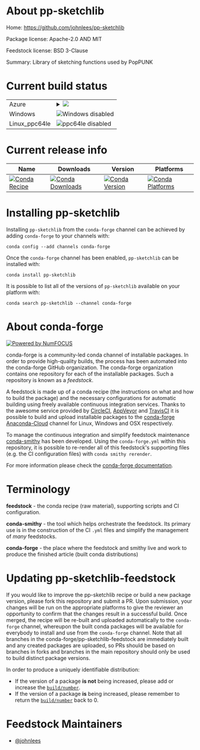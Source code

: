 About pp-sketchlib
==================

Home: https://github.com/johnlees/pp-sketchlib

Package license: Apache-2.0 AND MIT

Feedstock license: BSD 3-Clause

Summary: Library of sketching functions used by PopPUNK



Current build status
====================


<table>
    
  <tr>
    <td>Azure</td>
    <td>
      <details>
        <summary>
          <a href="https://dev.azure.com/conda-forge/feedstock-builds/_build/latest?definitionId=9513&branchName=master">
            <img src="https://dev.azure.com/conda-forge/feedstock-builds/_apis/build/status/pp-sketchlib-feedstock?branchName=master">
          </a>
        </summary>
        <table>
          <thead><tr><th>Variant</th><th>Status</th></tr></thead>
          <tbody><tr>
              <td>linux_cuda_compiler_version10.0python3.6.____cpython</td>
              <td>
                <a href="https://dev.azure.com/conda-forge/feedstock-builds/_build/latest?definitionId=9513&branchName=master">
                  <img src="https://dev.azure.com/conda-forge/feedstock-builds/_apis/build/status/pp-sketchlib-feedstock?branchName=master&jobName=linux&configuration=linux_cuda_compiler_version10.0python3.6.____cpython" alt="variant">
                </a>
              </td>
            </tr><tr>
              <td>linux_cuda_compiler_version10.0python3.7.____cpython</td>
              <td>
                <a href="https://dev.azure.com/conda-forge/feedstock-builds/_build/latest?definitionId=9513&branchName=master">
                  <img src="https://dev.azure.com/conda-forge/feedstock-builds/_apis/build/status/pp-sketchlib-feedstock?branchName=master&jobName=linux&configuration=linux_cuda_compiler_version10.0python3.7.____cpython" alt="variant">
                </a>
              </td>
            </tr><tr>
              <td>linux_cuda_compiler_version10.0python3.8.____cpython</td>
              <td>
                <a href="https://dev.azure.com/conda-forge/feedstock-builds/_build/latest?definitionId=9513&branchName=master">
                  <img src="https://dev.azure.com/conda-forge/feedstock-builds/_apis/build/status/pp-sketchlib-feedstock?branchName=master&jobName=linux&configuration=linux_cuda_compiler_version10.0python3.8.____cpython" alt="variant">
                </a>
              </td>
            </tr><tr>
              <td>linux_cuda_compiler_version10.1python3.6.____cpython</td>
              <td>
                <a href="https://dev.azure.com/conda-forge/feedstock-builds/_build/latest?definitionId=9513&branchName=master">
                  <img src="https://dev.azure.com/conda-forge/feedstock-builds/_apis/build/status/pp-sketchlib-feedstock?branchName=master&jobName=linux&configuration=linux_cuda_compiler_version10.1python3.6.____cpython" alt="variant">
                </a>
              </td>
            </tr><tr>
              <td>linux_cuda_compiler_version10.1python3.7.____cpython</td>
              <td>
                <a href="https://dev.azure.com/conda-forge/feedstock-builds/_build/latest?definitionId=9513&branchName=master">
                  <img src="https://dev.azure.com/conda-forge/feedstock-builds/_apis/build/status/pp-sketchlib-feedstock?branchName=master&jobName=linux&configuration=linux_cuda_compiler_version10.1python3.7.____cpython" alt="variant">
                </a>
              </td>
            </tr><tr>
              <td>linux_cuda_compiler_version10.1python3.8.____cpython</td>
              <td>
                <a href="https://dev.azure.com/conda-forge/feedstock-builds/_build/latest?definitionId=9513&branchName=master">
                  <img src="https://dev.azure.com/conda-forge/feedstock-builds/_apis/build/status/pp-sketchlib-feedstock?branchName=master&jobName=linux&configuration=linux_cuda_compiler_version10.1python3.8.____cpython" alt="variant">
                </a>
              </td>
            </tr><tr>
              <td>linux_cuda_compiler_version10.2python3.6.____cpython</td>
              <td>
                <a href="https://dev.azure.com/conda-forge/feedstock-builds/_build/latest?definitionId=9513&branchName=master">
                  <img src="https://dev.azure.com/conda-forge/feedstock-builds/_apis/build/status/pp-sketchlib-feedstock?branchName=master&jobName=linux&configuration=linux_cuda_compiler_version10.2python3.6.____cpython" alt="variant">
                </a>
              </td>
            </tr><tr>
              <td>linux_cuda_compiler_version10.2python3.7.____cpython</td>
              <td>
                <a href="https://dev.azure.com/conda-forge/feedstock-builds/_build/latest?definitionId=9513&branchName=master">
                  <img src="https://dev.azure.com/conda-forge/feedstock-builds/_apis/build/status/pp-sketchlib-feedstock?branchName=master&jobName=linux&configuration=linux_cuda_compiler_version10.2python3.7.____cpython" alt="variant">
                </a>
              </td>
            </tr><tr>
              <td>linux_cuda_compiler_version10.2python3.8.____cpython</td>
              <td>
                <a href="https://dev.azure.com/conda-forge/feedstock-builds/_build/latest?definitionId=9513&branchName=master">
                  <img src="https://dev.azure.com/conda-forge/feedstock-builds/_apis/build/status/pp-sketchlib-feedstock?branchName=master&jobName=linux&configuration=linux_cuda_compiler_version10.2python3.8.____cpython" alt="variant">
                </a>
              </td>
            </tr><tr>
              <td>linux_cuda_compiler_version9.2python3.6.____cpython</td>
              <td>
                <a href="https://dev.azure.com/conda-forge/feedstock-builds/_build/latest?definitionId=9513&branchName=master">
                  <img src="https://dev.azure.com/conda-forge/feedstock-builds/_apis/build/status/pp-sketchlib-feedstock?branchName=master&jobName=linux&configuration=linux_cuda_compiler_version9.2python3.6.____cpython" alt="variant">
                </a>
              </td>
            </tr><tr>
              <td>linux_cuda_compiler_version9.2python3.7.____cpython</td>
              <td>
                <a href="https://dev.azure.com/conda-forge/feedstock-builds/_build/latest?definitionId=9513&branchName=master">
                  <img src="https://dev.azure.com/conda-forge/feedstock-builds/_apis/build/status/pp-sketchlib-feedstock?branchName=master&jobName=linux&configuration=linux_cuda_compiler_version9.2python3.7.____cpython" alt="variant">
                </a>
              </td>
            </tr><tr>
              <td>linux_cuda_compiler_version9.2python3.8.____cpython</td>
              <td>
                <a href="https://dev.azure.com/conda-forge/feedstock-builds/_build/latest?definitionId=9513&branchName=master">
                  <img src="https://dev.azure.com/conda-forge/feedstock-builds/_apis/build/status/pp-sketchlib-feedstock?branchName=master&jobName=linux&configuration=linux_cuda_compiler_version9.2python3.8.____cpython" alt="variant">
                </a>
              </td>
            </tr><tr>
              <td>linux_cuda_compiler_versionNonepython3.6.____cpython</td>
              <td>
                <a href="https://dev.azure.com/conda-forge/feedstock-builds/_build/latest?definitionId=9513&branchName=master">
                  <img src="https://dev.azure.com/conda-forge/feedstock-builds/_apis/build/status/pp-sketchlib-feedstock?branchName=master&jobName=linux&configuration=linux_cuda_compiler_versionNonepython3.6.____cpython" alt="variant">
                </a>
              </td>
            </tr><tr>
              <td>linux_cuda_compiler_versionNonepython3.7.____cpython</td>
              <td>
                <a href="https://dev.azure.com/conda-forge/feedstock-builds/_build/latest?definitionId=9513&branchName=master">
                  <img src="https://dev.azure.com/conda-forge/feedstock-builds/_apis/build/status/pp-sketchlib-feedstock?branchName=master&jobName=linux&configuration=linux_cuda_compiler_versionNonepython3.7.____cpython" alt="variant">
                </a>
              </td>
            </tr><tr>
              <td>linux_cuda_compiler_versionNonepython3.8.____cpython</td>
              <td>
                <a href="https://dev.azure.com/conda-forge/feedstock-builds/_build/latest?definitionId=9513&branchName=master">
                  <img src="https://dev.azure.com/conda-forge/feedstock-builds/_apis/build/status/pp-sketchlib-feedstock?branchName=master&jobName=linux&configuration=linux_cuda_compiler_versionNonepython3.8.____cpython" alt="variant">
                </a>
              </td>
            </tr><tr>
              <td>osx_python3.6.____cpython</td>
              <td>
                <a href="https://dev.azure.com/conda-forge/feedstock-builds/_build/latest?definitionId=9513&branchName=master">
                  <img src="https://dev.azure.com/conda-forge/feedstock-builds/_apis/build/status/pp-sketchlib-feedstock?branchName=master&jobName=osx&configuration=osx_python3.6.____cpython" alt="variant">
                </a>
              </td>
            </tr><tr>
              <td>osx_python3.7.____cpython</td>
              <td>
                <a href="https://dev.azure.com/conda-forge/feedstock-builds/_build/latest?definitionId=9513&branchName=master">
                  <img src="https://dev.azure.com/conda-forge/feedstock-builds/_apis/build/status/pp-sketchlib-feedstock?branchName=master&jobName=osx&configuration=osx_python3.7.____cpython" alt="variant">
                </a>
              </td>
            </tr><tr>
              <td>osx_python3.8.____cpython</td>
              <td>
                <a href="https://dev.azure.com/conda-forge/feedstock-builds/_build/latest?definitionId=9513&branchName=master">
                  <img src="https://dev.azure.com/conda-forge/feedstock-builds/_apis/build/status/pp-sketchlib-feedstock?branchName=master&jobName=osx&configuration=osx_python3.8.____cpython" alt="variant">
                </a>
              </td>
            </tr>
          </tbody>
        </table>
      </details>
    </td>
  </tr>
  <tr>
    <td>Windows</td>
    <td>
      <img src="https://img.shields.io/badge/Windows-disabled-lightgrey.svg" alt="Windows disabled">
    </td>
  </tr>
  <tr>
    <td>Linux_ppc64le</td>
    <td>
      <img src="https://img.shields.io/badge/ppc64le-disabled-lightgrey.svg" alt="ppc64le disabled">
    </td>
  </tr>
</table>

Current release info
====================

| Name | Downloads | Version | Platforms |
| --- | --- | --- | --- |
| [![Conda Recipe](https://img.shields.io/badge/recipe-pp--sketchlib-green.svg)](https://anaconda.org/conda-forge/pp-sketchlib) | [![Conda Downloads](https://img.shields.io/conda/dn/conda-forge/pp-sketchlib.svg)](https://anaconda.org/conda-forge/pp-sketchlib) | [![Conda Version](https://img.shields.io/conda/vn/conda-forge/pp-sketchlib.svg)](https://anaconda.org/conda-forge/pp-sketchlib) | [![Conda Platforms](https://img.shields.io/conda/pn/conda-forge/pp-sketchlib.svg)](https://anaconda.org/conda-forge/pp-sketchlib) |

Installing pp-sketchlib
=======================

Installing `pp-sketchlib` from the `conda-forge` channel can be achieved by adding `conda-forge` to your channels with:

```
conda config --add channels conda-forge
```

Once the `conda-forge` channel has been enabled, `pp-sketchlib` can be installed with:

```
conda install pp-sketchlib
```

It is possible to list all of the versions of `pp-sketchlib` available on your platform with:

```
conda search pp-sketchlib --channel conda-forge
```


About conda-forge
=================

[![Powered by NumFOCUS](https://img.shields.io/badge/powered%20by-NumFOCUS-orange.svg?style=flat&colorA=E1523D&colorB=007D8A)](http://numfocus.org)

conda-forge is a community-led conda channel of installable packages.
In order to provide high-quality builds, the process has been automated into the
conda-forge GitHub organization. The conda-forge organization contains one repository
for each of the installable packages. Such a repository is known as a *feedstock*.

A feedstock is made up of a conda recipe (the instructions on what and how to build
the package) and the necessary configurations for automatic building using freely
available continuous integration services. Thanks to the awesome service provided by
[CircleCI](https://circleci.com/), [AppVeyor](https://www.appveyor.com/)
and [TravisCI](https://travis-ci.com/) it is possible to build and upload installable
packages to the [conda-forge](https://anaconda.org/conda-forge)
[Anaconda-Cloud](https://anaconda.org/) channel for Linux, Windows and OSX respectively.

To manage the continuous integration and simplify feedstock maintenance
[conda-smithy](https://github.com/conda-forge/conda-smithy) has been developed.
Using the ``conda-forge.yml`` within this repository, it is possible to re-render all of
this feedstock's supporting files (e.g. the CI configuration files) with ``conda smithy rerender``.

For more information please check the [conda-forge documentation](https://conda-forge.org/docs/).

Terminology
===========

**feedstock** - the conda recipe (raw material), supporting scripts and CI configuration.

**conda-smithy** - the tool which helps orchestrate the feedstock.
                   Its primary use is in the construction of the CI ``.yml`` files
                   and simplify the management of *many* feedstocks.

**conda-forge** - the place where the feedstock and smithy live and work to
                  produce the finished article (built conda distributions)


Updating pp-sketchlib-feedstock
===============================

If you would like to improve the pp-sketchlib recipe or build a new
package version, please fork this repository and submit a PR. Upon submission,
your changes will be run on the appropriate platforms to give the reviewer an
opportunity to confirm that the changes result in a successful build. Once
merged, the recipe will be re-built and uploaded automatically to the
`conda-forge` channel, whereupon the built conda packages will be available for
everybody to install and use from the `conda-forge` channel.
Note that all branches in the conda-forge/pp-sketchlib-feedstock are
immediately built and any created packages are uploaded, so PRs should be based
on branches in forks and branches in the main repository should only be used to
build distinct package versions.

In order to produce a uniquely identifiable distribution:
 * If the version of a package **is not** being increased, please add or increase
   the [``build/number``](https://conda.io/docs/user-guide/tasks/build-packages/define-metadata.html#build-number-and-string).
 * If the version of a package **is** being increased, please remember to return
   the [``build/number``](https://conda.io/docs/user-guide/tasks/build-packages/define-metadata.html#build-number-and-string)
   back to 0.

Feedstock Maintainers
=====================

* [@johnlees](https://github.com/johnlees/)

